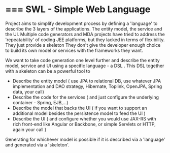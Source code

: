 ===
SWL - Simple Web Language
===




Project aims to simplify development process by defining a 'language' to describe the 3 layers of the applications. The entity model, the service and the UI. Multiple code generators and MDA projects have tried to address the 'repeatability' of coding JEE platforms, but they lacked in terms of flexibility. They just provide a skeleton They don't give the developer enough choice to build its own model or services with the frameworks they want. 

We want to take code generation one level further and describe the entity model, service and UI using a specific language - a DSL . This DSL together with a skeleton can be a powerful tool to 

* Describe the entity model ( use JPA to relational DB,  use whatever JPA implementation and DAO strategy, Hibernate, Toplink, OpenJPA, Spring data, your call)
* Describe the code for the services ( and just configure the underlying container - Spring, EJB,...)
* Describe the model that backs the UI ( if you want to support an additional model besides the persistence model to feed the UI )
* Describe the UI ( and configure whether you would use JAX-RS with rich front-end like Angular or Backbone, or simple Servlets or HTTP, again your call  ) 


Generating for whichever model is possible if it is described via a 'language' and generated via a 'skeleton'. 
